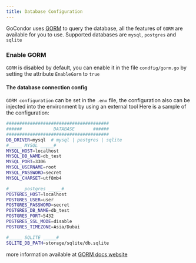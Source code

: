 ```yaml
---
title: Database Configuration
---
```


GoCondor uses [GORM](https://gorm.io/) to query the database, all the features of `GORM` are available for you to use. Supported databases are `mysql`, `postgres` and `sqlite`

### Enable GORM
`GORM` is disabled by default, you can enable it in the file `condfig/gorm.go` by setting the attribute `EnableGorm` to `true`

#### The database connection config
`GORM configuration` can be set in the `.env` file, the configuration also can be injected into the environment by using an external tool
Here is a sample of the configuration:
```bash
#######################################
######            DATABASE       ######
#######################################
DB_DRIVER=mysql  # mysql | postgres | sqlite
#_____ MYSQL _____#
MYSQL_HOST=localhost
MYSQL_DB_NAME=db_test
MYSQL_PORT=3306
MYSQL_USERNAME=root
MYSQL_PASSWORD=secret
MYSQL_CHARSET=utf8mb4

#_____ postgres _____#
POSTGRES_HOST=localhost
POSTGRES_USER=user
POSTGRES_PASSWORD=secret
POSTGRES_DB_NAME=db_test
POSTGRES_PORT=5432
POSTGRES_SSL_MODE=disable
POSTGRES_TIMEZONE=Asia/Dubai

#_____ SQLITE _____#
SQLITE_DB_PATH=storage/sqlite/db.sqlite
```
more information available at [GORM docs website](https://gorm.io/docs/)
